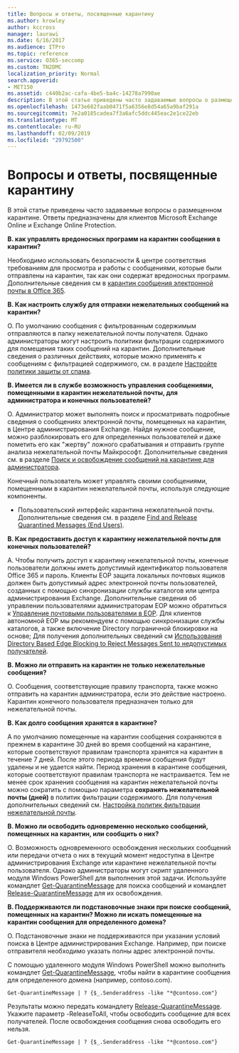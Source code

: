 ```yaml
---
title: Вопросы и ответы, посвященные карантину
ms.author: krowley
author: kccross
manager: laurawi
ms.date: 6/16/2017
ms.audience: ITPro
ms.topic: reference
ms.service: O365-seccomp
ms.custom: TN2DMC
localization_priority: Normal
search.appverid:
- MET150
ms.assetid: c440b2ac-cafa-4be5-ba4c-14278a7990ae
description: В этой статье приведены часто задаваемые вопросы о размещенном карантине.
ms.openlocfilehash: 1473e682faab0471f5a6356e8d54a65a9baf291a
ms.sourcegitcommit: 7e2a0185cadea7f3a6afc5ddc445eac2e1ce22eb
ms.translationtype: MT
ms.contentlocale: ru-RU
ms.lasthandoff: 02/09/2019
ms.locfileid: "29792500"
---
```

# <a name="quarantine-faq"></a>Вопросы и ответы, посвященные карантину

В этой статье приведены часто задаваемые вопросы о размещенном карантине. Ответы предназначены для клиентов Microsoft Exchange Online и Exchange Online Protection.
  
 **В. как управлять вредоносных программ на карантин сообщения в карантин?**
  
Необходимо использовать безопасности &amp; центре соответствия требованиям для просмотра и работы с сообщениями, которые были отправлены на карантин, так как они содержат вредоносных программ. Дополнительные сведения см в [карантин сообщения электронной почты в Office 365](https://support.office.com/article/Quarantine-email-messages-in-Office-365-4c234874-015e-4768-8495-98fcccfc639b).
  
 **В. Как настроить службу для отправки нежелательных сообщений на карантин?**
  
О. По умолчанию сообщения с фильтрованным содержимым отправляются в папку нежелательной почты получателя. Однако администраторы могут настроить политики фильтрации содержимого для помещения таких сообщений на карантин. Дополнительные сведения о различных действиях, которые можно применять к сообщениям с фильтрацией содержимого, см. в разделе [Настройте политики защиты от спама](configure-your-spam-filter-policies.md).
  
 **В. Имеется ли в службе возможность управления сообщениями, помещенными в карантин нежелательной почты, для администратора и конечных пользователей?**
  
О. Администратор может выполнять поиск и просматривать подробные сведения о сообщениях электронной почты, помещенных на карантин, в Центре администрирования Exchange. Найдя нужное сообщение, можно разблокировать его для определенных пользователей и даже пометить его как "жертву" ложного срабатывания и отправить группе анализа нежелательной почты Майкрософт. Дополнительные сведения см. в разделе [Поиск и освобождение сообщений на карантине для администратора](find-and-release-quarantined-messages-as-an-administrator.md).
  
Конечный пользователь может управлять своими сообщениями, помещенными в карантин нежелательной почты, используя следующие компоненты. 
  
- Пользовательский интерфейс карантина нежелательной почты. Дополнительные сведения см. в разделе [Find and Release Quarantined Messages (End Users)](http://technet.microsoft.com/library/e439b560-827a-4807-abd3-6b861c1ff786.aspx).
        
 **В. Как предоставить доступ к карантину нежелательной почты для конечных пользователей?**
  
А. Чтобы получить доступ к карантину нежелательной почты, конечные пользователи должны иметь допустимый идентификатор пользователя Office 365 и пароль. Клиенты EOP защита локальных почтовых ящиков должен быть допустимый адрес электронной почты пользователей, созданных с помощью синхронизации службы каталогов или центра администрирования Exchange. Дополнительные сведения об управлении пользователями администраторам EOP можно обратиться к [Управление почтовыми пользователями в EOP](eop/manage-mail-users-in-eop.md). Для клиентов автономной EOP мы рекомендуем с помощью синхронизации службы каталогов, а также включение Directory пограничной блокировки на основе; Для получения дополнительных сведений см [Использования Directory Based Edge Blocking to Reject Messages Sent to недопустимых получателей](http://technet.microsoft.com/library/ca7b7416-92ed-40ad-abdb-695be46ea2e4.aspx).
  
 **В. Можно ли отправить на карантин не только нежелательные сообщения?**
  
О. Сообщения, соответствующие правилу транспорта, также можно отправить на карантин администратора, если это действие настроено. Карантин конечного пользователя предназначен только для нежелательной почты.
  
 **В. Как долго сообщения хранятся в карантине?**
  
А по умолчанию помещенные на карантин сообщения сохраняются в прежнем в карантине 30 дней во время сообщений на карантине, которые соответствуют правилам транспорта хранятся на карантин в течение 7 дней. После этого периода времени сообщения будут удалены и не удается найти. Период хранения в карантине сообщения, которые соответствуют правилам транспорта не настраивается. Тем не менее срок хранения сообщения на карантин нежелательной почты можно сократить с помощью параметра **сохранять нежелательной почты (дней)** в политик фильтрации содержимого. Для получения дополнительных сведений см. [Настройка политик фильтрации нежелательной почты](configure-your-spam-filter-policies.md).
  
 **В. Можно ли освободить одновременно несколько сообщений, помещенных на карантин, или сообщить о них?**
  
О. Возможность одновременного освобождения нескольких сообщений или передачи отчета о них в текущий момент недоступна в Центре администрирования Exchange или карантине нежелательной почты пользователя. Однако администраторы могут скрипт удаленного модуля Windows PowerShell для выполнения этой задачи. Используйте командлет [Get-QuarantineMessage](http://technet.microsoft.com/library/88026da1-8dbc-49e7-80e8-112a32773c34.aspx) для поиска сообщений и командлет [Release-QuarantineMessage](http://technet.microsoft.com/library/4a3aa05c-238f-46f2-b8dd-b0e3c38eab3e.aspx) для их освобождения. 
  
 **В. Поддерживаются ли подстановочные знаки при поиске сообщений, помещенных на карантин? Можно ли искать помещенные на карантин сообщения для определенного домена?**
  
О. Подстановочные знаки не поддерживаются при указании условий поиска в Центре администрирования Exchange. Например, при поиске отправителя необходимо указать полны адрес электронной почты.
  
С помощью удаленного модуля Windows PowerShell можно выполнить командлет [Get-QuarantineMessage](http://technet.microsoft.com/library/88026da1-8dbc-49e7-80e8-112a32773c34.aspx), чтобы найти в карантине сообщения для определенного домена (например, contoso.com). 
  
```
Get-QuarantineMessage | ? {$_.Senderaddress -like "*@contoso.com"}
```

Результаты можно передать командлету [Release-QuarantineMessage](http://technet.microsoft.com/library/4a3aa05c-238f-46f2-b8dd-b0e3c38eab3e.aspx). Укажите параметр -ReleaseToAll, чтобы освободить сообщение для всех получателей. После освобождения сообщения снова освободить его нельзя. 
  
```
Get-QuarantineMessage | ? {$_.Senderaddress -like "*@contoso.com"}
```


